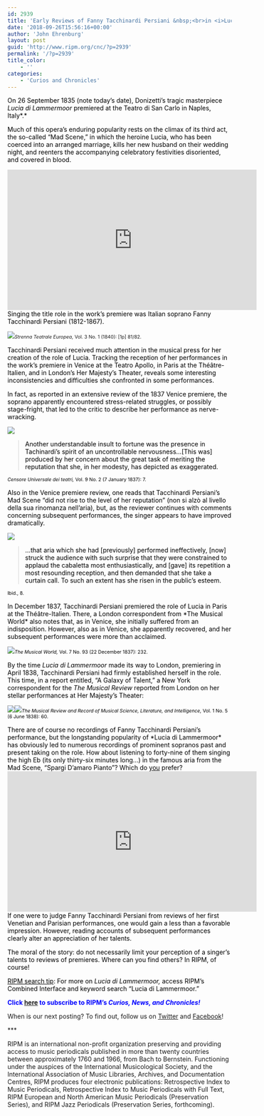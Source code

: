 ```yaml
---
id: 2939
title: 'Early Reviews of Fanny Tacchinardi Persiani &nbsp;<br>in <i>Lucia di Lammermoor</i>&nbsp;<br>from Tribulations to Triumph'
date: '2018-09-26T15:56:16+00:00'
author: 'John Ehrenburg'
layout: post
guid: 'http://www.ripm.org/cnc/?p=2939'
permalink: '/?p=2939'
title_color:
    - ''
categories:
    - 'Curios and Chronicles'
---
```


<span style="color: #000000;">On 26 September 1835 (note today’s date), Donizetti’s tragic masterpiece *Lucia di Lammermoor* premiered at the Teatro di San Carlo in Naples, Italy*.* </span>

<span style="color: #000000;">Much of this opera’s enduring popularity rests on the climax of its third act, the so-called “Mad Scene,” in which the heroine Lucia, who has been coerced into an arranged marriage, kills her new husband on their wedding night, and reenters the accompanying celebratory festivities disoriented, and covered in blood.</span>

<div style="text-align: center;"><iframe allowfullscreen="allowfullscreen" frameborder="0" height="315" loading="lazy" src="https://www.youtube.com/embed/NYm7oJXVeks?rel=0&start=1" width="560"></iframe></div><span style="color: #000000;">Singing the title role in the work’s premiere was Italian soprano Fanny Tacchinardi Persiani (1812-1867).</span>

![](http://www.ripm.org/cnc/wp-content/uploads/2018/09/Lucia-1.jpg)<span style="font-size: 8pt;">*Strenna Teatrale Europea,* Vol. 3 No. 1 (1840): \[1p\] 81/82. </span>

<span style="color: #000000;">Tacchinardi Persiani received much attention in the musical press for her creation of the role of Lucia. Tracking the reception of her performances in the work’s premiere in Venice at the Teatro Apollo, in Paris at the Théâtre-Italien, and in London’s Her Majesty’s Theater, reveals some interesting inconsistencies and difficulties she confronted in some performances.</span>

<span style="color: #000000;">In fact, as reported in an extensive review of the 1837 Venice premiere, the soprano apparently encountered stress-related struggles, or possibly stage-fright, that led to the critic to describe her performance as nerve-wracking.</span>

![](http://www.ripm.org/cnc/wp-content/uploads/2018/09/lucia-2.1.jpg)

> <span style="color: #000000;">Another understandable insult to fortune was the presence in Tachinardi’s spirit of an uncontrollable nervousness…\[This was\] produced by her concern about the great task of meriting the reputation that she, in her modesty, has depicted as exaggerated.</span>

<span style="font-size: 8pt; color: #000000;">*Censore Universale dei teatri,* Vol. 9 No. 2 (7 January 1837): 7. </span>

<span style="color: #000000;">Also in the Venice premiere review, one reads that Tacchinardi Persiani’s Mad Scene “did not rise to the level of her reputation” (non si alzò al livello della sua rinomanza nell’aria), but, as the reviewer continues with comments concerning subsequent performances, the singer appears to have improved dramatically.</span>

![](http://www.ripm.org/cnc/wp-content/uploads/2018/09/lucia-3.1.jpg)

> <span style="color: #000000;">…that aria which she had \[previously\] performed ineffectively, \[now\] struck the audience with such surprise that they were constrained to applaud the cabaletta most enthusiastically, and \[gave\] its repetition a most resounding reception, and then demanded that she take a curtain call. To such an extent has she risen in the public’s esteem.</span>

<span style="font-size: 8pt; color: #000000;">Ibid., 8. </span>

<div><span style="color: #000000;">In December 1837, Tacchinardi Persiani premiered the role of Lucia in Paris at the Théâtre-Italien. There, a London correspondent from *The Musical World* also notes that, as in Venice, she initially suffered from an indisposition. However, also as in Venice, she apparently recovered, and her subsequent performances were more than acclaimed.</span>

![](http://www.ripm.org/cnc/wp-content/uploads/2018/09/lucia-4.1.jpg)<span style="font-size: 8pt; color: #000000;">*The Musical World,* Vol. 7 No. 93 (22 December 1837): 232. </span>

<span style="color: #000000;">By the time *Lucia di Lammermoor* made its way to London, premiering in April 1838, Tacchinardi Persiani had firmly established herself in the role. This time, in a report entitled, “A Galaxy of Talent,” a New York correspondent for the *The Musical Review* reported from London on her stellar performances at Her Majesty’s Theater:</span>

![](http://www.ripm.org/cnc/wp-content/uploads/2018/09/lucia-5.jpg)![](http://www.ripm.org/cnc/wp-content/uploads/2018/09/lucia-6.jpg)<span style="font-size: 8pt; color: #000000;">*The Musical Review and Record of Musical Science, Literature, and Intelligence,* Vol. 1 No. 5 (6 June 1838): 60. </span>

</div><span style="color: #000000;">There are of course no recordings of Fanny Tacchinardi Persiani’s performance, but the longstanding popularity of *Lucia di Lammermoor* has obviously led to numerous recordings of prominent sopranos past and present taking on the role. How about listening to forty-nine of them singing the high Eb (its only thirty-six minutes long…) in the famous aria from the Mad Scene, “Spargi D’amaro Pianto”? Which do <u>you</u> prefer?</span>

<div style="text-align: center;"><iframe allowfullscreen="allowfullscreen" frameborder="0" height="315" loading="lazy" src="https://www.youtube.com/embed/VSNWnaA5Ku4?rel=0&start=1" width="560"></iframe></div><span style="color: #000000;">If one were to judge Fanny Tacchinardi Persiani from reviews of her first Venetian and Parisian performances, one would gain a less than a favorable impression. However, reading accounts of subsequent performances clearly alter an appreciation of her talents. </span>

<span style="color: #000000;">The moral of the story: do not necessarily limit your perception of a singer’s talents to reviews of premieres. Where can you find others? In RIPM, of course! </span>

<span style="color: #000000;"><u>RIPM search tip</u>: For more on *Lucia di Lammermoor,* access RIPM’s Combined Interface and keyword search “Lucia di Lammermoor.”</span>

<span style="color: #0000ff;">**Click<span style="color: #ff0000;"> </span>**<span style="color: #ff0000;">[**here**](http://ripm.org/?page=cncsubscribe)</span>**<span style="color: #ff0000;"> </span>to subscribe to RIPM’s *Curios, News, and Chronicles!*** </span>

When is our next posting? To find out, follow us on [Twitter](https://twitter.com/RIPMCenter) and [Facebook](https://www.facebook.com/RIPMCenter/)!

\*\*\*

RIPM is an international non-profit organization preserving and providing access to music periodicals published in more than twenty countries between approximately 1760 and 1966, from Bach to Bernstein. Functioning under the auspices of the International Musicological Society, and the International Association of Music Libraries, Archives, and Documentation Centres, RIPM produces four electronic publications: Retrospective Index to Music Periodicals, Retrospective Index to Music Periodicals with Full Text, RIPM European and North American Music Periodicals (Preservation Series), and RIPM Jazz Periodicals (Preservation Series, forthcoming).